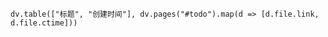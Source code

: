 
```dataviewjs
dv.table(["标题", "创建时间"], dv.pages("#todo").map(d => [d.file.link, d.file.ctime]))
```
